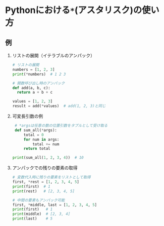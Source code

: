 # Pythonにおける`*`(アスタリスク)の使い方
## 例
1. リストの展開（イテラブルのアンパック）  
   ```python
   # リストの展開
   numbers = [1, 2, 3]
   print(*numbers)  # 1 2 3

   # 関数呼び出し時のアンパック
   def add(a, b, c):
     return a + b + c

   values = [1, 2, 3]
   result = add(*values)  # add(1, 2, 3)と同じ
   ```

2. 可変長引数の例  
   ```python
    # *argsは任意の数の位置引数をタプルとして受け取る
    def sum_all(*args):
        total = 0
        for num in args:
            total += num
        return total

   print(sum_all(1, 2, 3, 4))  # 10
   ```

3. アンパックでの残りの要素の取得  
   ```python
   # 変数代入時に残りの要素をリストとして取得
   first, *rest = [1, 2, 3, 4, 5]
   print(first)  # 1
   print(rest)   # [2, 3, 4, 5]

   # 中間の要素もアンパック可能
   first, *middle, last = [1, 2, 3, 4, 5]
   print(first)   # 1
   print(middle)  # [2, 3, 4]
   print(last)    # 5
   ```